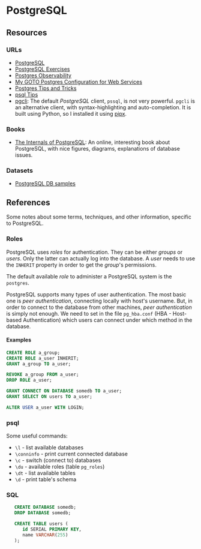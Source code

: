 PostgreSQL
==========


Resources
---------

### URLs ###

 - [PostgreSQL](https://www.postgresql.org/)
 - [PostgreSQL Exercises](http://pgexercises.com/)
 - [Postgres Observability](https://pgstats.dev/)
 - [My GOTO Postgres Configuration for Web Services][web-config]
 - [Postgres Tips and Tricks](https://pgdash.io/blog/postgres-tips-and-tricks.html)
 - [psql Tips](https://mydbanotebook.org/psql_tips_all.html)
 - [pgcli](https://www.pgcli.com/):
   The default _PostgreSQL_ client, `pssql`, is not very powerful.
   `pgcli` is an alternative client, with syntax-highlighting and auto-completion.
   It is built using Python, so I installed it using [pipx](https://pypa.github.io/pipx/).


[web-config]:	https://tightlycoupled.io/my-goto-postgres-configuration-for-web-services/


### Books ###

 - [The Internals of PostgreSQL](http://www.interdb.jp/pg/):
   An online, interesting book about PostgreSQL, with nice figures, diagrams,
   explanations of database issues.

### Datasets ###

 - [PostgreSQL DB samples](https://www.postgresql.org/ftp/projects/pgFoundry/dbsamples/)


References
----------

Some notes about some terms, techniques, and other information, specific to
PostgreSQL.

### Roles ###

PostgreSQL uses _roles_ for authentication.  They can be either _groups_ or
_users_.  Only the latter can actually log into the database.  A _user_ needs to
use the `INHERIT` property in order to get the _group_'s permissions.

The default available _role_ to administer a PostgreSQL system is the
`postgres`.

PostgreSQL supports many types of user authentication.  The most basic one is
_peer authentication_, connecting locally with host's username.  But, in order
to connect to the database from other machines, _peer authentication_ is simply
not enough.  We need to set in the file `pg_hba.conf` (HBA - Host-based
Authentication) which users can connect under which method in the database.

#### Examples ####

```sql
CREATE ROLE a_group;
CREATE ROLE a_user INHERIT;
GRANT a_group TO a_user;

REVOKE a_group FROM a_user;
DROP ROLE a_user;

GRANT CONNECT ON DATABASE somedb TO a_user;
GRANT SELECT ON users TO a_user;

ALTER USER a_user WITH LOGIN;
```

### psql ###

Some useful commands:

 - `\l`		- list available databases
 - `\conninfo`	- print current connected database
 - `\c`		- switch (connect to) databases
 - `\du`	- available roles (table `pg_roles`)
 - `\dt`	- list available tables
 - `\d`		- print table's schema

### SQL ###

```SQL
   CREATE DATABASE somedb;
   DROP DATABASE somedb;

   CREATE TABLE users (
      id SERIAL PRIMARY KEY,
      name VARCHAR(255)
   );
```
